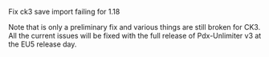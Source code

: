 Fix ck3 save import failing for 1.18

Note that is only a preliminary fix and various things are still broken for CK3. All the current issues will be fixed with the full release of Pdx-Unlimiter v3 at the EU5 release day.